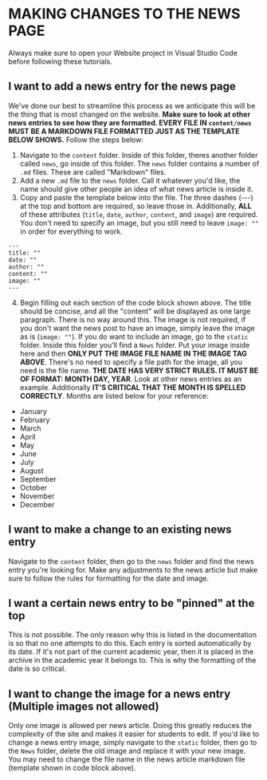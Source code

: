 # MAKING CHANGES TO THE NEWS PAGE

Always make sure to open your Website project in Visual Studio Code before following these tutorials.

## I want to add a news entry for the news page

We've done our best to streamline this process as we anticipate this will be the thing that is most changed on the website. **Make sure to look at other news entries to see how they are formatted. EVERY FILE IN `content/news` MUST BE A MARKDOWN FILE FORMATTED JUST AS THE TEMPLATE BELOW SHOWS.** Follow the steps below:

1. Navigate to the `content` folder. Inside of this folder, theres another folder called `news`, go inside of this folder. The `news` folder contains a number of `.md` files. These are called "Markdown" files.
2. Add a new `.md` file to the `news` folder. Call it whatever you'd like, the name should give other people an idea of what news article is inside it.
3. Copy and paste the template below into the file. The three dashes (---) at the top and bottom are required, so leave those in. Additionally, **ALL** of these attributes (`title`, `date`, `author`, `content`, and `image`) are required. You don't need to specify an image, but you still need to leave `image: ""` in order for everything to work.

```
---
title: ""
date: ""
author: ""
content: ""
image: ""
---
```

4. Begin filling out each section of the code block shown above. The title should be concise, and all the "content" will be displayed as one large paragraph. There is no way around this. The image is not required, if you don't want the news post to have an image, simply leave the image as is (`image: ""`). If you do want to include an image, go to the `static` folder. Inside this folder you'll find a `News` folder. Put your image inside here and then **ONLY PUT THE IMAGE FILE NAME IN THE IMAGE TAG ABOVE**. There's no need to specify a file path for the image, all you need is the file name. **THE DATE HAS VERY STRICT RULES. IT MUST BE OF FORMAT: MONTH DAY, YEAR**. Look at other news entries as an example. Additionally **IT'S CRITICAL THAT THE MONTH IS SPELLED CORRECTLY**. Months are listed below for your reference:

* January
* February
* March
* April
* May
* June
* July
* August
* September
* October
* November
* December

## I want to make a change to an existing news entry

Navigate to the `content` folder, then go to the `news` folder and find the news entry you're looking for. Make any adjustments to the news article but make sure to follow the rules for formatting for the date and image.

## I want a certain news entry to be "pinned" at the top

This is not possible. The only reason why this is listed in the documentation is so that no one attempts to do this. Each entry is sorted automatically by its date. If it's not part of the current academic year, then it is placed in the archive in the academic year it belongs to. This is why the formatting of the date is so critical.

## I want to change the image for a news entry (Multiple images not allowed)

Only one image is allowed per news article. Doing this greatly reduces the complexity of the site and makes it easier for students to edit. If you'd like to change a news entry image, simply navigate to the `static` folder, then go to the `News` folder, delete the old image and replace it with your new image. You may need to change the file name in the news article markdown file (template shown in code block above).